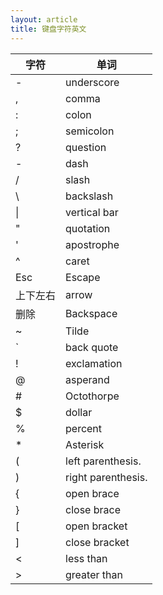 ```yaml
---
layout: article
title: 键盘字符英文
---
```


|  字符   | 单词  |
|  ----  | ----  |
| -  | underscore |
| ,  | comma|
| :  | colon|
| ;  | semicolon|
| ?  | question|
| -  | dash|
| /  | slash|
| \  | backslash|
| &#124; | vertical bar|
| "  | quotation|
| '  | apostrophe|
| ^  | caret|
| Esc  | Escape|
| 上下左右  | arrow|
| 删除  | Backspace|
| ~  | Tilde|
| `  | back quote|
| !  | exclamation|
| @  | asperand|
| #  | Octothorpe|
| $  | dollar|
| %  | percent|
| *  | Asterisk|
| (  | left parenthesis.|
| )  | right parenthesis.|
| {  | open brace|
| }  | close brace|
| [  | open bracket|
| ]  | close bracket|
| <  | less than|
| \>  | greater than|